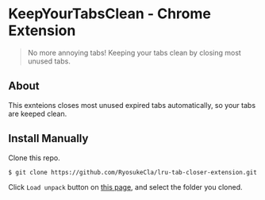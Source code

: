 # KeepYourTabsClean - Chrome Extension

> No more annoying tabs! Keeping your tabs clean by closing most unused tabs.

## About

This exnteions closes most unused expired tabs automatically, so your tabs are keeped clean.

## Install Manually

Clone this repo.

```
$ git clone https://github.com/RyosukeCla/lru-tab-closer-extension.git
```

Click `Load unpack` button on [this page](chrome://extensions/), and select the folder you cloned.